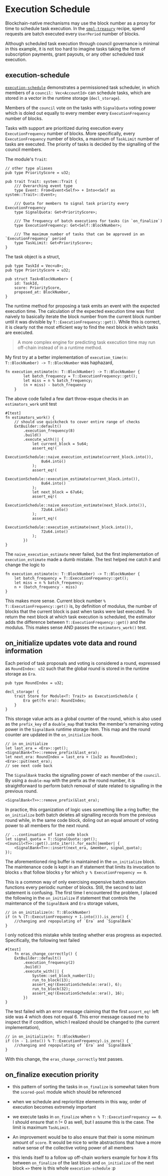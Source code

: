 # Execution Schedule

Blockchain-native mechanisms may use the block number as a proxy for time to schedule task execution. In the [`smpl-treasury`](https://github.com/substrate-developer-hub/recipes/tree/master/kitchen/modules/smpl-treasury) recipe, spend requests are batch executed every `UserPeriod` number of blocks.

Although scheduled task execution through council governance is minimal in this example, it is not too hard to imagine tasks taking the form of subscription payments, grant payouts, or any other scheduled *task* execution.

## execution-schedule

[`execution-schedule`]((https://github.com/substrate-developer-hub/recipes/tree/master/kitchen/modules/execution-schedule)) demonstrates a permissioned task scheduler, in which members of a `council: Vec<AccountId>` can schedule tasks, which are stored in a vector in the runtime storage (`decl_storage`). 

Members of the `council` vote on the tasks with `SignalQuota` voting power which is doled out equally to every member every `ExecutionFrequency` number of blocks. 

Tasks with support are prioritized during execution every `ExecutionFrequency` number of blocks. More specifically, every `ExecutionFrequency` number of blocks, a maximum of `TaskLimit` number of tasks are executed. The priority of tasks is decided by the signalling of the council members.

The module's `Trait`:

```rust, ignore
// other type aliases
pub type PriorityScore = u32;

pub trait Trait: system::Trait {
    /// Overarching event type
    type Event: From<Event<Self>> + Into<<Self as system::Trait>::Event>;

    /// Quota for members to signal task priority every ExecutionFrequency
    type SignalQuota: Get<PriorityScore>;

    /// The frequency of batch executions for tasks (in `on_finalize`)
    type ExecutionFrequency: Get<Self::BlockNumber>;

    /// The maximum number of tasks that can be approved in an `ExecutionFrequency` period
    type TaskLimit: Get<PriorityScore>;
}
```

The task object is a struct,

```rust, ignore
pub type TaskId = Vec<u8>;
pub type PriorityScore = u32;

pub struct Task<BlockNumber> {
    id: TaskId,
    score: PriorityScore,
    proposed_at: BlockNumber,
}
```

The runtime method for proposing a task emits an event with the expected execution time. The calculation of the expected execution time was first naively to basically iterate the block number from the current block number until it was divisible by `T::ExecutionFrequency::get()`. While this is correct, it is clearly not the most efficient way to find the next block in which tasks are executed. 

> A more complex engine for predicting task execution time may run off-chain instead of in a runtime method.

My first try at a better implementation of `execution_time(n: T::BlockNumber) -> T::BlockNumber` was haphazard,

```rust, ignore
fn execution_estimate(n: T::BlockNumber) -> T::BlockNumber {
        let batch_frequency = T::ExecutionFrequency::get();
        let miss = n % batch_frequency;
        (n + miss) - batch_frequency
    }
```

The above code failed a few dart throw-esque checks in an `estimators_work` unit test

```rust, ignore
#[test]
fn estimators_work() {
    // should use quickcheck to cover entire range of checks
    ExtBuilder::default()
        .execution_frequency(8)
        .build()
        .execute_with(|| {
            let current_block = 5u64;
            assert_eq!(
                ExecutionSchedule::naive_execution_estimate(current_block.into()),
                8u64.into()
            );
            assert_eq!(
                ExecutionSchedule::execution_estimate(current_block.into()),
                8u64.into()
            );
            let next_block = 67u64;
            assert_eq!(
                ExecutionSchedule::naive_execution_estimate(next_block.into()),
                72u64.into()
            );
            assert_eq!(
                ExecutionSchedule::execution_estimate(next_block.into()),
                72u64.into()
            );
        })
}
```

The `naive_execution_estimate` never failed, but the first implementation of `execution_estimate` made a dumb mistake. The test helped me catch it and change the logic to

```rust, ignore
fn execution_estimate(n: T::BlockNumber) -> T::BlockNumber {
    let batch_frequency = T::ExecutionFrequency::get();
    let miss = n % batch_frequency;
    n + (batch_frequency - miss)
}
```

This makes more sense. Current block number `% T::ExecutionFrequency::get()` is, by definition of modulus, the number of blocks that the current block is past when tasks were last executed. To return the next block at which task execution is scheduled, the estimator adds the difference between `T::ExecutionFrequency::get()` and the modulus. This makes sense AND passes the `estimators_work()` test.

## on_initialize updates vote data and round information

Each period of task proposals and voting is considered a round, expressed as `RoundIndex: u32` such that the global round is stored in the runtime storage as `Era`. 

```rust, ignore
pub type RoundIndex = u32;

decl_storage! {
    trait Store for Module<T: Trait> as ExecutionSchedule {
        Era get(fn era): RoundIndex;
    }
}
```

This storage value acts as a global counter of the round, which is also used as the `prefix_key` of a `double_map` that tracks the member's remaining voting power in the `SignalBank` runtime storage item. This map and the round counter are updated in the `on_initialize` hook.

```rust, ignore
// in on_initialize
let last_era = <Era>::get();
<SignalBank<T>>::remove_prefix(&last_era);
let next_era: RoundIndex = last_era + (1u32 as RoundIndex);
<Era>::put(next_era);
// see next code back
```

The `SignalBank` tracks the signalling power of each member of the `council`. By using a `double-map` with the prefix as the round number, it is straightforward to perform batch removal of state related to signalling in the previous round. 

```rust, ignore
<SignalBank<T>>::remove_prefix(&last_era);
```

In practice, this organization of logic uses something like a ring buffer; the `on_initialize` both batch deletes all signalling records from the previous round while, in the same code block, doling out an equal amount of voting power to all members for the next round.

```rust, ignore
// ...continuation of last code block
let signal_quota = T::SignalQuota::get();
<Council<T>>::get().into_iter().for_each(|member| {
    <SignalBank<T>>::insert(next_era, &member, signal_quota);
});
```

The aforementioned ring buffer is maintained in the `on_initialize` block. The maintenance code is kept in an if statement that limits its invocation to blocks `x` that follow blocks `y` for which `y % ExecutionFrequency == 0`. 

This is a common way of only exercising expensive batch execution functions every periodic number of blocks. Still, the second to last statement is confusing. The first time I encountered the problem, I placed the following in the `on_initialize` if statement that controls the maintenance of the `SignalBank` and `Era` storage values,

```rust, ignore
// in on_initialize(n: T::BlockNumber)
if (n % (T::ExecutionFrequency + 1.into())).is_zero() {
    //changing and repopulating of `Era` and `SignalBank`
}
```

I only noticed this mistake while testing whether eras progress as expected. Specifically, the following test failed

```rust, ignore
#[test]
    fn eras_change_correctly() {
    ExtBuilder::default()
        .execution_frequency(2)
        .build()
        .execute_with(|| {
            System::set_block_number(1);
            run_to_block(13);
            assert_eq!(ExecutionSchedule::era(), 6);
            run_to_block(32);
            assert_eq!(ExecutionSchedule::era(), 16);
        })
}
```

The test failed with an error message claiming that the first `assert_eq!` left side was 4 which does not equal 6. This error message caused me to inspect the if condition, which I realized should be changed to (the current implementation),

```rust, ignore
// in on_initialize(n: T::BlockNumber)
if ((n - 1.into()) % T::ExecutionFrequency).is_zero() {
    //changing and repopulating of `Era` and `SignalBank`
}
```

With this change, the `eras_change_correctly` test passes.

## on_finalize execution priority <a name = "priority"></a>

* this pattern of sorting the tasks in `on_finalize` is somewhat taken from the `scored-pool` module which should be referenced
* when we schedule and reprioritize elements in this way, order of execution becomes extremely important

* we execute tasks in `on_finalize` when `n % T::ExecutionFrequency == 0`. I should ensure that n != 0 as well, but I assume this is the case. The limit is maximum `TaskLimit`. 
* An improvement would be to also ensure that their is some minimum amount of `score`. It would be nice to write abstractions that have a more native sense of the collective voting power of all members

* this lends itself to a follow up off-chain workers example for how it fits between `on_finalize` of the last block and `on_initialize` of the next block `=>` there is this whole `execution-schedule` :p
